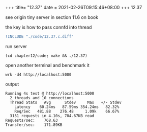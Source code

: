 +++
title= "12.37"
date = 2021-02-26T09:15:46+08:00
+++
12.37

see origin tiny server in section 11.6 on book

the key is how to pass connfd into thread

```diff
!INCLUDE "./code/12.37.c.diff"
```

run server

    (cd chapter12/code; make && ./12.37)

open another terminal and benchmark it

    wrk -d4 http://localhost:5000

output

    Running 4s test @ http://localhost:5000
      2 threads and 10 connections
      Thread Stats   Avg      Stdev     Max   +/- Stdev
        Latency    60.24ms   87.59ms 354.24ms   82.32%
        Req/Sec   481.88    276.48     1.09k    66.67%
      3151 requests in 4.10s, 704.67KB read
    Requests/sec:    768.63
    Transfer/sec:    171.89KB
